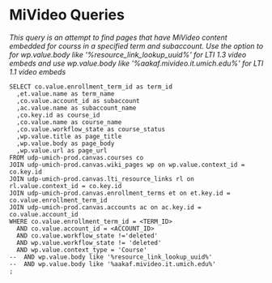 # MiVideo Queries

*This query is an attempt to find pages that have MiVideo content embedded for courss in a specified term and subaccount.  Use the option to for wp.value.body like '%resource_link_lookup_uuid%' for LTI 1.3 video embeds and use wp.value.body like '%aakaf.mivideo.it.umich.edu%' for LTI 1.1 video embeds*



```
SELECT co.value.enrollment_term_id as term_id
  ,et.value.name as term_name
  ,co.value.account_id as subaccount
  ,ac.value.name as subaccount_name
  ,co.key.id as course_id
  ,co.value.name as course_name
  ,co.value.workflow_state as course_status
  ,wp.value.title as page_title
  ,wp.value.body as page_body
  ,wp.value.url as page_url
FROM udp-umich-prod.canvas.courses co
JOIN udp-umich-prod.canvas.wiki_pages wp on wp.value.context_id = co.key.id
JOIN udp-umich-prod.canvas.lti_resource_links rl on rl.value.context_id = co.key.id
JOIN udp-umich-prod.canvas.enrollment_terms et on et.key.id = co.value.enrollment_term_id
JOIN udp-umich-prod.canvas.accounts ac on ac.key.id = co.value.account_id
WHERE co.value.enrollment_term_id = <TERM_ID>
  AND co.value.account_id = <ACCOUNT_ID>
  AND co.value.workflow_state !='deleted'
  AND wp.value.workflow_state != 'deleted'
  AND wp.value.context_type = 'Course'
--  AND wp.value.body like '%resource_link_lookup_uuid%'
--  AND wp.value.body like '%aakaf.mivideo.it.umich.edu%'
;
```